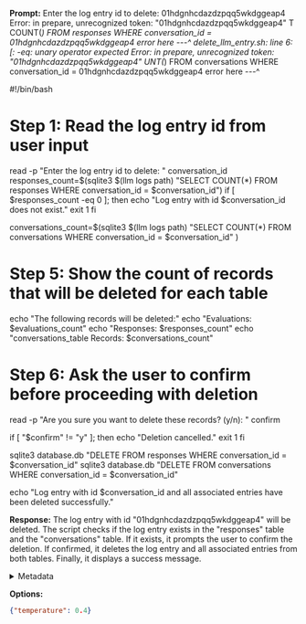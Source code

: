 **Prompt:**
Enter the log entry id to delete: 01hdgnhcdazdzpqq5wkdggeap4
Error: in prepare, unrecognized token: "01hdgnhcdazdzpqq5wkdggeap4"
  T COUNT(*) FROM responses WHERE conversation_id = 01hdgnhcdazdzpqq5wkdggeap4
                                      error here ---^
delete_llm_entry.sh: line 6: [: -eq: unary operator expected
Error: in prepare, unrecognized token: "01hdgnhcdazdzpqq5wkdggeap4"
  UNT(*) FROM conversations WHERE conversation_id = 01hdgnhcdazdzpqq5wkdggeap4
                                      error here ---^


#!/bin/bash

# Step 1: Read the log entry id from user input
read -p "Enter the log entry id to delete: " conversation_id
responses_count=$(sqlite3 $(llm logs path) "SELECT COUNT(*) FROM responses WHERE conversation_id = $conversation_id")
if [ $responses_count -eq 0 ]; then
  echo "Log entry with id $conversation_id does not exist."
  exit 1
fi

conversations_count=$(sqlite3 $(llm logs path) "SELECT COUNT(*) FROM conversations WHERE conversation_id = $conversation_id" )

# Step 5: Show the count of records that will be deleted for each table
echo "The following records will be deleted:"
echo "Evaluations: $evaluations_count"
echo "Responses: $responses_count"
echo "conversations_table Records: $conversations_count"

# Step 6: Ask the user to confirm before proceeding with deletion
read -p "Are you sure you want to delete these records? (y/n): " confirm

if [ "$confirm" != "y" ]; then
  echo "Deletion cancelled."
  exit 1
fi

sqlite3 database.db "DELETE FROM responses WHERE conversation_id = $conversation_id"
sqlite3 database.db "DELETE FROM conversations WHERE conversation_id = $conversation_id"

echo "Log entry with id $conversation_id and all associated entries have been deleted successfully."

**Response:**
The log entry with id "01hdgnhcdazdzpqq5wkdggeap4" will be deleted. The script checks if the log entry exists in the "responses" table and the "conversations" table. If it exists, it prompts the user to confirm the deletion. If confirmed, it deletes the log entry and all associated entries from both tables. Finally, it displays a success message.

<details><summary>Metadata</summary>

- Duration: 12656 ms
- Datetime: 2023-10-26T13:02:03.897876
- Model: gpt-3.5-turbo-0613

</details>

**Options:**
```json
{"temperature": 0.4}
```

